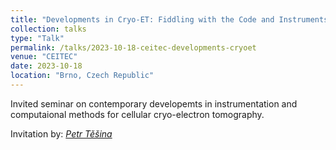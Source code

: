 ```yaml
---
title: "Developments in Cryo-ET: Fiddling with the Code and Instruments"
collection: talks
type: "Talk"
permalink: /talks/2023-10-18-ceitec-developments-cryoet
venue: "CEITEC"
date: 2023-10-18
location: "Brno, Czech Republic"
---
```


Invited seminar on contemporary developemts in instrumentation and computaional methods for cellular cryo-electron tomography.

Invitation by: [_Petr Těšina_](https://www.ceitec.eu/petr-tesina-ph-d/u94487?page=publication)